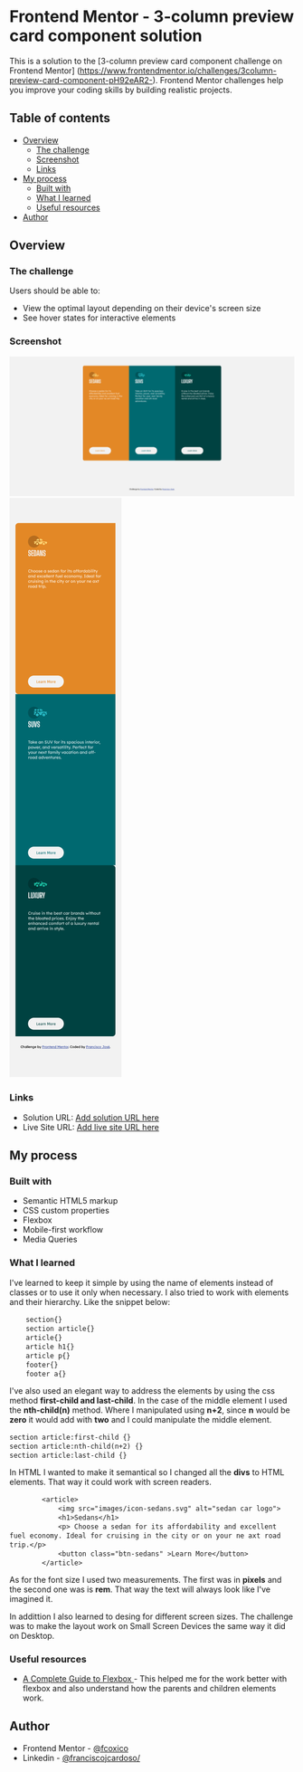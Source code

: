 # Frontend Mentor - 3-column preview card component solution 

This is a solution to the [3-column preview card component challenge on Frontend Mentor] 
(https://www.frontendmentor.io/challenges/3column-preview-card-component-pH92eAR2-). Frontend Mentor challenges help you improve your coding skills by building realistic projects. 


## Table of contents

- [Overview](#overview)
  - [The challenge](#the-challenge)
  - [Screenshot](#screenshot)
  - [Links](#links)
- [My process](#my-process)
  - [Built with](#built-with)
  - [What I learned](#what-i-learned)
  - [Useful resources](#useful-resources)
- [Author](#author)

## Overview

### The challenge

Users should be able to:

- View the optimal layout depending on their device's screen size
- See hover states for interactive elements

### Screenshot

![Desktop Screenshot](screenshot/desktop.png)
![Mobile Screenshot](screenshot/mobile.png)


### Links

- Solution URL: [Add solution URL here](https://your-solution-url.com)
- Live Site URL: [Add live site URL here](https://your-live-site-url.com)

## My process

### Built with

- Semantic HTML5 markup
- CSS custom properties
- Flexbox
- Mobile-first workflow
- Media Queries

### What I learned

I've learned to keep it simple by using the name of elements instead of classes or to use it only when necessary. I also tried to work with elements and their hierarchy. Like the snippet below:

```
    section{}
    section article{}
    article{}
    article h1{}
    article p{}
    footer{}
    footer a{}
```

I've also used an elegant way to address the elements by using the css method **first-child  and last-child**. In the case of the middle element I used the **nth-child(n)** method. Where I manipulated using **n+2**, since **n** would be **zero** it would add with **two** and I could manipulate the middle element.

```
section article:first-child {}
section article:nth-child(n+2) {}
section article:last-child {}
```
In HTML I wanted to make it semantical so I changed all the **divs** to HTML elements. That way it could work with screen readers. 


```
        <article>
            <img src="images/icon-sedans.svg" alt="sedan car logo">
            <h1>Sedans</h1>
            <p> Choose a sedan for its affordability and excellent fuel economy. Ideal for cruising in the city or on your ne axt road trip.</p>
            <button class="btn-sedans" >Learn More</button>
        </article>
```


As for the font size I used two measurements. The first was in **pixels** and the second one was is **rem**. That way the text will always look like I've imagined it.

In addittion I also learned to desing for different screen sizes. The challenge was to make the layout work on Small Screen Devices the same way it did on Desktop. 

### Useful resources

- [A Complete Guide to Flexbox
](https://css-tricks.com/snippets/css/a-guide-to-flexbox/) - This helped me for the work better with flexbox and also understand how the parents and children elements work.

## Author

- Frontend Mentor - [@fcoxico](https://www.frontendmentor.io/profile/fcoxico)
- Linkedin - [@franciscojcardoso/](https://www.linkedin.com/in/franciscojcardoso)